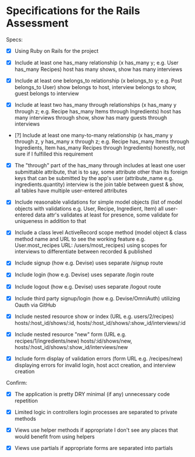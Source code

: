 # Specifications for the Rails Assessment

Specs:
- [x] Using Ruby on Rails for the project
- [x] Include at least one has_many relationship (x has_many y; e.g. User has_many Recipes) 
  host has many shows, show has many interviews

- [x] Include at least one belongs_to relationship (x belongs_to y; e.g. Post belongs_to User)
  show belongs to host, interview belongs to show, guest belongs to interview

- [x] Include at least two has_many through relationships (x has_many y through z; e.g. Recipe has_many Items through Ingredients)
  host has many interviews through show, show has many guests through interviews

- [?] Include at least one many-to-many relationship (x has_many y through z, y has_many x through z; e.g. Recipe has_many Items through Ingredients, Item has_many Recipes through Ingredients)
  honestly, not sure if I fulfilled this requirement

- [x] The "through" part of the has_many through includes at least one user submittable attribute, that is to say, some attribute other than its foreign keys that can be submitted by the app's user (attribute_name e.g. ingredients.quantity)
  interview is the join table between guest & show, all tables have multiple user-entered attributes

- [x] Include reasonable validations for simple model objects (list of model objects with validations e.g. User, Recipe, Ingredient, Item)
  all user-entered data attr's validates at least for presence, some validate for uniqueness in addition to that

- [x] Include a class level ActiveRecord scope method (model object & class method name and URL to see the working feature e.g. User.most_recipes URL: /users/most_recipes)
  using scopes for interviews to differentiate between recorded & published

- [x] Include signup (how e.g. Devise)
  uses separate /signup route

- [x] Include login (how e.g. Devise)
  uses separate /login route

- [x] Include logout (how e.g. Devise)
  uses separate /logout route

- [x] Include third party signup/login (how e.g. Devise/OmniAuth)
  utilizing Oauth via GitHub

- [x] Include nested resource show or index (URL e.g. users/2/recipes)
  hosts/:host_id/shows/:id, hosts/:host_id/shows/:show_id/interviews/:id

- [x] Include nested resource "new" form (URL e.g. recipes/1/ingredients/new)
  hosts/:id/shows/new, hosts/:host_id/shows/:show_id/interviews/new

- [x] Include form display of validation errors (form URL e.g. /recipes/new)
  displaying errors for invalid login, host acct creation, and interview creation

Confirm:
- [x] The application is pretty DRY
  minimal (if any) unnecessary code repetition

- [x] Limited logic in controllers
  login processes are separated to private methods
  
- [x] Views use helper methods if appropriate
  I don't see any places that would benefit from using helpers

- [x] Views use partials if appropriate
  forms are separated into partials